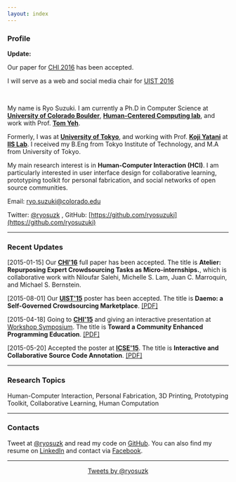 ```yaml
---
layout: index
---
```


### Profile

**Update:**

Our paper for [CHI 2016](https://chi2016.acm.org/wp/) has been accepted.

I will serve as a web and social media chair for [UIST 2016](http://uist.acm.org/uist2016/)

</br>

My name is Ryo Suzuki.
I am currently a Ph.D in Computer Science at [**University of Colorado Boulder**](http://www.colorado.edu/cs/), [**Human-Centered Computing lab**](http://hcc.colorado.edu/), and work with Prof. [**Tom Yeh**](http://tomyeh.info/).

Formerly, I was at [**University of Tokyo**](http://www.u-tokyo.ac.jp/en/), and working with Prof. [**Koji Yatani**](http://yatani.jp/) at [**IIS Lab**](http://iis-lab.org/).
I received my B.Eng from Tokyo Institute of Technology, and M.A from University of Tokyo.

My main research interest is in **Human-Computer Interaction (HCI)**.
I am particularly interested in user interface design for collaborative learning, prototyping toolkit for personal fabrication, and social networks of open source communities.


Email: ryo.suzuki@colorado.edu

Twitter: [@ryosuzk](https://twitter.com/ryosuzk) , GitHub: [https://github.com/ryosuzuki](https://github.com/ryosuzuki)


---

### Recent Updates

[2015-01-15] Our [**CHI'16**](https://chi2016.acm.org/wp/) full paper has been accepted. The title is **Atelier: Repurposing Expert Crowdsourcing Tasks as Micro-internships.**, which is collaborative work with Niloufar Salehi, Michelle S. Lam, Juan C. Marroquin, and Michael S. Bernstein.

[2015-08-01] Our [**UIST'15**](http://uist.acm.org/uist2015/about) poster has been accepted. The title is **Daemo: a Self-Governed Crowdsourcing Marketplace**. [[PDF]](http://hci.stanford.edu/publications/2015/crowdresearch/daemo-uist.pdf)

[2015-04-18] Going to [**CHI'15**](http://chi2015.acm.org/) and giving an interactive presentation at [Workshop Symposium](http://hci.tokyo/). The title is **Toward a Community Enhanced Programming Education**. [[PDF]](/publications/chi-2015.pdf)

[2015-05-20] Accepted the poster at [**ICSE'15**](http://2015.icse-conferences.org/). The title is **Interactive and Collaborative Source Code Annotation**. [[PDF]](/publications/icse-2015.pdf)

---

### Research Topics

Human-Computer Interaction, Personal Fabrication, 3D Printing, Prototyping Toolkit, Collaborative Learning, Human Computation

---


### Contacts

Tweet at [@ryosuzk](http://twitter.com/ryosuzk) and read my code on [GitHub](http://github.com/ryosuzuki).
You can also find my resume on [LinkedIn](https://www.linkedin.com/in/ryosuzuki) and contact via [Facebook](https://facebook.com/ryosuzk).

---

<div style="text-align:center;">
<a class="twitter-timeline" href="https://twitter.com/ryosuzk" data-widget-id="586803163707023360" width="580" >Tweets by @ryosuzk</a>
</div>
